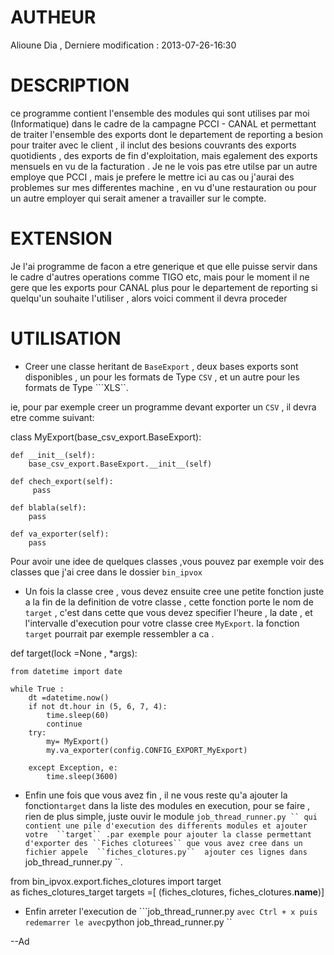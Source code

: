 
AUTHEUR
===========

Alioune Dia , Derniere modification : 2013-07-26-16:30


DESCRIPTION
===========

ce programme contient l'ensemble des modules qui sont utilises par
moi (Informatique) dans le cadre de la campagne PCCI - CANAL et 
permettant de traiter l'ensemble des exports dont le departement de 
reporting a besion pour traiter avec le client , il inclut des besions
couvrants des exports quotidients , des exports de fin d'exploitation, 
mais egalement des exports mensuels en vu de la facturation .
Je ne le vois pas etre utilse par un autre employe que PCCI , mais je 
prefere le mettre ici au cas ou j'aurai des problemes sur mes 
differentes machine , en vu d'une restauration ou pour un autre 
employer qui serait amener a travailler sur le compte.


EXTENSION
=========

Je l'ai programme de facon a etre generique et que elle puisse servir 
dans le cadre d'autres operations comme TIGO etc, mais pour le moment il ne 
gere que les exports pour CANAL plus pour le departement de reporting 
si quelqu'un souhaite l'utiliser , alors voici comment il devra proceder 


UTILISATION
===========

- Creer une classe heritant de ``BaseExport`` , deux bases exports sont 
disponibles , un pour les formats de Type ``CSV`` , et un autre pour les 
formats de Type ```XLS``.

ie, pour par exemple creer un programme devant exporter un ``CSV`` , il 
devra etre comme suivant:




class MyExport(base_csv_export.BaseExport):

    def __init__(self):
        base_csv_export.BaseExport.__init__(self)

    def chech_export(self):
         pass

    def blabla(self):
        pass

    def va_exporter(self):
        pass


Pour avoir une idee de quelques classes ,vous pouvez par exemple voir des 
classes que j'ai cree dans le dossier ``bin_ipvox``



- Un fois la classe cree , vous devez ensuite cree une petite fonction juste
a la fin de la definition de votre classe , cette fonction porte le nom 
de ``target`` , c'est dans cette que vous devez specifier l'heure , la date 
, et l'intervalle d'execution pour votre classe cree ``MyExport``.
la fonction `target` pourrait par exemple ressembler a ca .


 def target(lock =None , *args):

    from datetime import date

    while True :
        dt =datetime.now()
        if not dt.hour in (5, 6, 7, 4):
            time.sleep(60)
            continue
        try:
            my= MyExport()
            my.va_exporter(config.CONFIG_EXPORT_MyExport)
                    
        except Exception, e:
            time.sleep(3600)



- Enfin une fois que vous avez fin , il ne vous reste qu'a ajouter la 
fonction``target`` dans la liste des modules en execution, pour se faire , 
rien de plus simple, juste ouvir le module  ```job_thread_runner.py ``
qui contient une pile d'execution des differents modules et ajouter votre 
``target`` .par exemple pour ajouter la classe permettant d'exporter
des ``Fiches cloturees`` que vous avez cree dans un fichier appele 
``fiches_clotures.py``  ajouter ces lignes dans ```job_thread_runner.py ``.



from  bin_ipvox.export.fiches_clotures import target \
      as  fiches_clotures_target
targets =[
       (fiches_clotures, fiches_clotures.__name__)]


- Enfin arreter l'execution de ```job_thread_runner.py `` avec Ctrl + x
puis redemarrer le avec ``python job_thread_runner.py ``


--Ad
        
              

